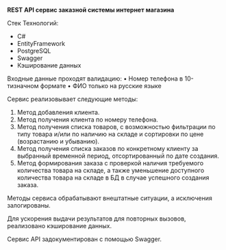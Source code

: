 **REST API сервис заказной системы интернет магазина**

Стек Технологий:

- C#
- EntityFramework
- PostgreSQL
- Swagger
- Кэширование данных

Входные данные проходят валидацию:
•	Номер телефона в 10-тизначном формате
•	ФИО только на русские языке

Сервис реализовывает следующие методы:
1)	Метод добавления клиента.
2)	Метод получения клиента по номеру телефона.
3)	Метод получения списка товаров, с возможностью фильтрации по типу товара и/или по наличию на складе и сортировки по цене (возрастанию и убыванию).
4)	Метод получения списка заказов по конкретному клиенту за выбранный временной период, отсортированный по дате создания.
5)	Метод формирования заказа с проверкой наличия требуемого количества товара на складе, а также уменьшение доступного количества товара на складе в БД в случае успешного создания заказа.

Методы сервиса обрабатывают внештатные ситуации, а исключения залогированы.

Для ускорения выдачи результатов для повторных вызовов, реализовано кэширование данных.

Сервис API  задокументирован с помощью Swagger.
